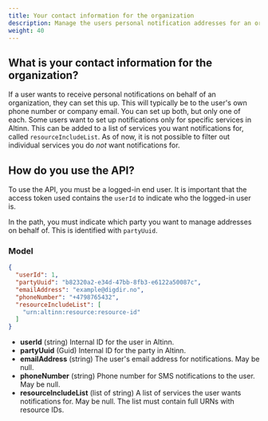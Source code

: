 ```yaml
---
title: Your contact information for the organization
description: Manage the users personal notification addresses for an organization.
weight: 40
---
```


## What is your contact information for the organization?
If a user wants to receive personal notifications on behalf of an organization, they can set this up. This will typically be to the user's own phone number or company email. You can set up both, but only one of each.
Some users want to set up notifications only for specific services in Altinn. This can be added to a list of services you want notifications for, called `resourceIncludeList`. As of now, it is not possible to filter out individual services you do *not* want notifications for.

## How do you use the API?
To use the API, you must be a logged-in end user. It is important that the access token used contains the `userId` to indicate who the logged-in user is.

In the path, you must indicate which party you want to manage addresses on behalf of. This is identified with `partyUuid`.

### Model

```json
{
  "userId": 1,
  "partyUuid": "b82320a2-e34d-47bb-8fb3-e6122a50087c",
  "emailAddress": "example@digdir.no",
  "phoneNumber": "+4798765432",
  "resourceIncludeList": [
    "urn:altinn:resource:resource-id"
  ]
}
```

* **userId** (string) Internal ID for the user in Altinn.
* **partyUuid** (Guid) Internal ID for the party in Altinn.
* **emailAddress** (string) The user's email address for notifications. May be null.
* **phoneNumber** (string) Phone number for SMS notifications to the user. May be null.
* **resourceIncludeList** (list of string) A list of services the user wants notifications for. May be null. The list must contain full URNs with resource IDs.